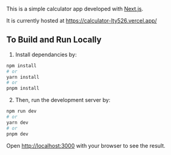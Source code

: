 This is a simple calculator app developed with [Next.js](https://nextjs.org/).

It is currently hosted at https://calculator-lty526.vercel.app/

## To Build and Run Locally

1. Install dependancies by:

```bash
npm install
# or
yarn install
# or
pnpm install
```

2. Then, run the development server by:

```bash
npm run dev
# or
yarn dev
# or
pnpm dev
```

Open [http://localhost:3000](http://localhost:3000) with your browser to see the result.
